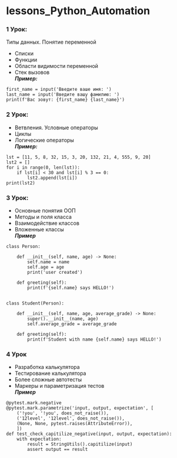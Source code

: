 # lessons_Python_Automation
### 1 Урок:
Типы данных. Понятие переменной  
+ Списки  
+ Функции  
+ Области видимости переменной  
+ Стек вызовов  
  ***Пример:***
```
first_name = input('Введите ваше имя: ')
last_name = input('Введите вашу фамилию: ')
print(f'Вас зовут: {first_name} {last_name}')
```
### 2 Урок:
+ Ветвления. Условные операторы  
+ Циклы  
+ Логические операторы  
  ***Пример:***
```
lst = [11, 5, 8, 32, 15, 3, 20, 132, 21, 4, 555, 9, 20]
lst2 = []
for i in range(0, len(lst)):
    if lst[i] < 30 and lst[i] % 3 == 0:
        lst2.append(lst[i])
print(lst2)
```
### 3 Урок:
+ Основные понятия ООП  
+ Методы и поля класса  
+ Взаимодействие классов  
+ Вложенные классы  
  ***Пример***
```
class Person:

    def __init__(self, name, age) -> None:
        self.name = name
        self.age = age
        print('user created')

    def greeting(self):
        print(f'{self.name} says HELLO!')


class Student(Person):

    def __init__(self, name, age, average_grade) -> None:
        super().__init__(name, age)
        self.average_grade = average_grade

    def greeting(self):
        print(f'Student with name {self.name} says HELLO!')
```
### 4 Урок
+ Разработка калькулятора
+ Тестирование калькулятора
+ Более сложные автотесты
+ Маркеры и параметризация тестов  
  ***Пример***
```
@pytest.mark.negative
@pytest.mark.parametrize('input, output, expectation', [
    ('!you', '!you', does_not_raise()),
    ('12level', '12level', does_not_raise()),
    (None, None, pytest.raises(AttributeError)),
    ])
def test_check_capitilize_negative(input, output, expectation):
    with expectation:
        result = StringUtils().capitilize(input)
        assert output == result
```
